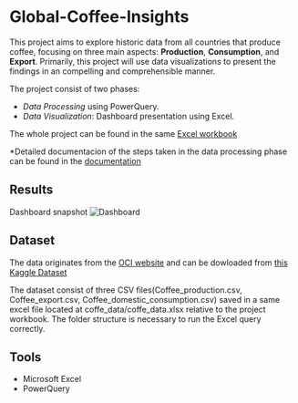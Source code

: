 # Global-Coffee-Insights
This project aims to explore historic data from all countries that produce coffee, focusing on three main aspects: **Production**, **Consumption**, and **Export**. Primarily, this project will use data visualizations to present the findings in an compelling and comprehensible manner.

The project consist of two phases:
- *Data Processing* using PowerQuery.
- *Data Visualization*: Dashboard presentation using Excel.

The whole project can be found in the same [Excel workbook](https://github.com/maurodv09/Global-Coffee-Insights/blob/main/Coffe_project.xlsx)

*Detailed documentacion of the steps taken in the data processing phase can be found in the [documentation](https://github.com/maurodv09/Global-Coffee-Insights/blob/main/Data-Processing-Documentation.md)

## Results
Dashboard snapshot
![Dashboard](dashboard1.png)


## Dataset
The data originates from the [OCI website](https://ico.org/) and can be dowloaded from [this Kaggle Dataset](https://www.kaggle.com/datasets/michals22/coffee-dataset)

The dataset consist of three CSV files(Coffee_production.csv, Coffee_export.csv, Coffee_domestic_consumption.csv) saved in a same excel file located at coffe_data/coffe_data.xlsx relative to the project workbook. The folder structure is necessary to run the Excel query correctly.


## Tools
- Microsoft Excel
- PowerQuery
